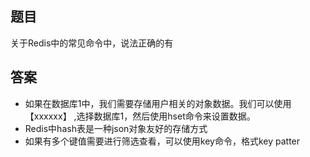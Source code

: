 ## 题目
关于Redis中的常见命令中，说法正确的有

## 答案
* 如果在数据库1中，我们需要存储用户相关的对象数据。我们可以使用【xxxxxx】 ,选择数据库1，然后使用hset命令来设置数据。
* Redis中hash表是一种json对象友好的存储方式
* 如果有多个键值需要进行筛选查看，可以使用key命令，格式key patter